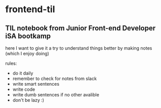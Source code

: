 # frontend-til
## TIL notebook from Junior Front-end Developer iSA bootkamp

here I want to give it a try to understand things better by making notes (which I enjoy doing)

rules:
* do it daily
* remember to check for notes from slack
* write smart sentences
* write code
* write dumb sentences if no other avalible
* don't be lazy :)
